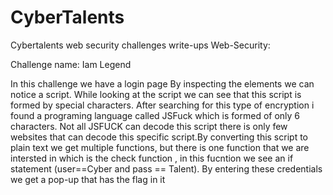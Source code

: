 # CyberTalents
 Cybertalents web security challenges write-ups
 Web-Security: 
 
 Challenge name: Iam Legend

 In this challenge we have a login page 
 By inspecting the elements we can notice a script. While looking at the script we can see that this script is formed by special characters. After searching for this type of encryption i found a programing language called JSFuck which is formed of only 6 characters. Not all JSFUCK can decode this script there is only few websites that can decode this specific script.By converting this script to plain text
 we get multiple functions, but there is one function that we are intersted in which is the check function , in this fucntion we see an if statement (user==Cyber and pass == Talent).
 By entering these credentials we get a pop-up that has the flag in it  